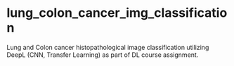 # lung_colon_cancer_img_classification
Lung and Colon cancer histopathological image classification utilizing DeepL (CNN, Transfer Learning) as part of DL course assignment.
